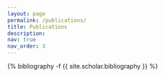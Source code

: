 ```yaml
---
layout: page
permalink: /publications/
title: Publications
description: 
nav: true
nav_order: 3
---
```

<!-- _pages/publications.md -->
<div class="publications">

{% bibliography -f {{ site.scholar.bibliography }} %}

</div>

